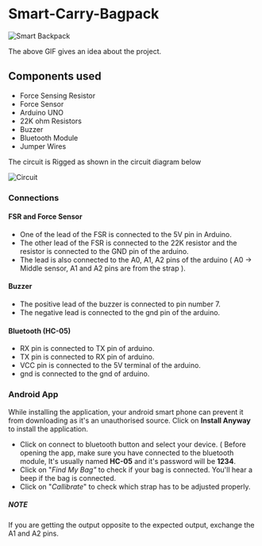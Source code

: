 # Smart-Carry-Bagpack

![Smart Backpack](https://user-images.githubusercontent.com/75977813/236689877-5417d839-6055-430e-91b0-121daa0b86f8.gif)

The above GIF gives an idea about the project.

## Components used

- Force Sensing Resistor
- Force Sensor
- Arduino UNO
- 22K ohm Resistors
- Buzzer
- Bluetooth Module
- Jumper Wires

The circuit is Rigged as shown in the circuit diagram below

![Circuit](https://user-images.githubusercontent.com/75977813/236690586-a62b3379-daa5-4395-a8cc-c5685e743084.png)

### Connections 
#### FSR and Force Sensor
- One of the lead of the FSR is connected to the 5V pin in Arduino.
- The other lead of the FSR is connected to the 22K resistor and the resistor is connected to the GND pin of the arduino.
- The lead is also connected to the A0, A1, A2 pins of the arduino ( A0 -> Middle sensor, A1 and A2 pins are from the strap ).
#### Buzzer
- The positive lead of the buzzer is connected to pin number 7.
- The negative lead is connected to the gnd pin of the arduino.
#### Bluetooth (HC-05)
- RX pin is connected to TX pin of arduino. 
- TX pin is connected to RX pin of arduino. 
- VCC pin is connected to the 5V terminal of the arduino.
- gnd is connected to the gnd of arduino.

### Android App

While installing the application, your android smart phone can prevent it from downloading as it's an unauthorised source. Click on **Install Anyway** to install the application.

- Click on connect to bluetooth button and select your device. ( Before opening the app, make sure you have connected to the bluetooth module, It's usually named **HC-05** and it's password will be **1234**.
- Click on "*Find My Bag"* to check if your bag is connected. You'll hear a beep if the bag is connected.
- Click on "*Callibrate*" to check which strap has to be adjusted properly.

##### **NOTE**
If you are getting the output opposite to the expected output, exchange the A1 and A2 pins.
